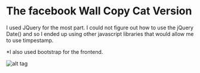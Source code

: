 # The facebook Wall Copy Cat Version

I used JQuery for the most part. I could not figure out how to use the jQuery Date() and so I ended up using other javascript libraries that would allow me to use timpestamp. 

*I also used bootstrap for the frontend. 


![alt tag](https://github.com/mawehelie/wall-facebook/raw/master/wall/wall.png)
